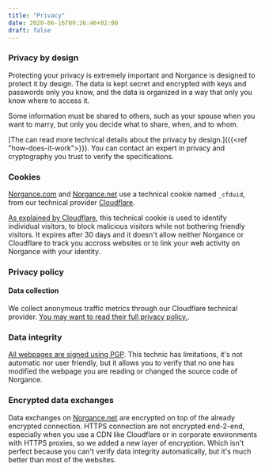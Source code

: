 ```yaml
---
title: "Privacy"
date: 2020-06-16T09:26:46+02:00
draft: false
---
```


### Privacy by design

Protecting your privacy is extremely important and Norgance is designed to protect it by design. The data is kept secret and encrypted with keys and passwords only you know, and the data is organized in a way that only you know where to access it.

Some information must be shared to others, such as your spouse when you want to marry, but only you decide what to share, when, and to whom.

[The can read more technical details about the privacy by design.]({{<ref "how-does-it-work">}}). You can contact an expert in privacy and cryptography you trust to verify the specifications.

### Cookies

[Norgance.com](https://norgance.com) and [Norgance.net](https://norgance.net) use a technical cookie named `_cfduid`, from our technical provider [Cloudflare](https://www.cloudflare.com/).

[As explained by Cloudflare](https://support.cloudflare.com/hc/en-us/articles/200170156-What-does-the-Cloudflare-cfduid-cookie-do-#12345682), this technical cookie is used to identify individual visitors, to block malicious visitors while not bothering friendly visitors. It expires after 30 days and it doesn't allow neither Norgance or Cloudflare to track you accross websites or to link your web activity on Norgance with your identity.

### Privacy policy

#### Data collection

We collect anonymous traffic metrics through our Cloudflare technical provider. [You may want to read their full privacy policy.](https://www.cloudflare.com/privacypolicy/).

### Data integrity

[All webpages are signed using PGP](http://localhost:1313/pgp/). This technic has limitations, it's not automatic nor user friendly, but it allows you to verify that no one has modified the webpage you are reading or changed the source code of Norgance.

### Encrypted data exchanges

Data exchanges on [Norgance.net](https://norgance.net) are encrypted on top of the already encrypted connection. HTTPS connection are not encrypted end-2-end, especially when you use a CDN like Cloudflare or in corporate environments with HTTPS proxies, so we added a new layer of encryption. Which isn't perfect because you can't verify data integrity automatically, but it's much better than most of the websites.